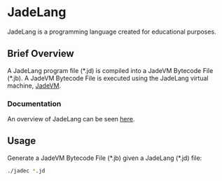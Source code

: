 # JadeLang

JadeLang is a programming language created for educational purposes. 


## Brief Overview 
A JadeLang program file (\*.jd) is compiled into a JadeVM Bytecode File (\*.jb). A JadeVM Bytecode File is executed using the JadeLang virtual machine, [JadeVM](https://github.com/umvar/JadeVM).

### Documentation

An overview of JadeLang can be seen [here](doc/language.md).

## Usage

Generate a JadeVM Bytecode File (\*.jb) given a JadeLang (\*.jd) file:
```bash
./jadec *.jd
```